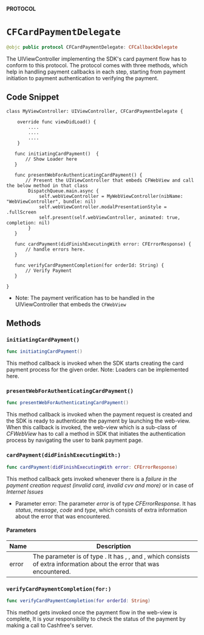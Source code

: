 **PROTOCOL**

# `CFCardPaymentDelegate`

```swift
@objc public protocol CFCardPaymentDelegate: CFCallbackDelegate
```

The UIViewController implementing the SDK's card payment flow has to conform to this protocol. The protocol comes with three methods, which help in handling payment callbacks in each step, starting from payment initiation to payment authentication to verifying the payment.
 
 ## Code Snippet ##
 
 ```
 class MyViewController: UIViewController, CFCardPaymentDelegate {
     
     override func viewDidLoad() {
         ....
         ....
         ....
     }
     
    func initiatingCardPayment()  {
        // Show Loader here
    }
    
    func presentWebForAuthenticatingCardPayment() {
        // Present the UIViewController that embeds CFWebView and call the below method in that class
         DispatchQueue.main.async {
             self.webViewController = MyWebViewController(nibName: "WebViewController", bundle: nil)
             self.webViewController.modalPresentationStyle = .fullScreen
             self.present(self.webViewController, animated: true, completion: nil)
         }
    }
 
    func cardPayment(didFinishExecutingWith error: CFErrorResponse) {
        // handle errors here.
    }
 
    func verifyCardPaymentCompletion(for orderId: String) {
        // Verify Payment
    }
     
 }
 ```
 
* Note: The payment verification has to be handled in the UIViewController that embeds the `CFWebView`

## Methods
### `initiatingCardPayment()`

```swift
func initiatingCardPayment()
```

  This method callback is invoked when the SDK starts creating the card payment process for the given order.
Note: Loaders can be implemented here.

### `presentWebForAuthenticatingCardPayment()`

```swift
func presentWebForAuthenticatingCardPayment()
```

This method callback is invoked when the payment request is created and the SDK is ready to authenticate the payment by launching the web-view. When this callback is invoked, the web-view which is a sub-class of *CFWebView* has to call a method in SDK that initiates the authentication process by navigating the user to bank payment page.

### `cardPayment(didFinishExecutingWith:)`

```swift
func cardPayment(didFinishExecutingWith error: CFErrorResponse)
```

This method callback gets invoked whenever there is a *failure in the payment creation request (invalid card, invalid cvv and more)* or in case of *Internet Issues*
- Parameter error: The parameter *error* is of type *CFErrorResponse*. It has *status*, *message*, *code* and *type*, which consists of extra information about the error that was encountered.

#### Parameters

| Name | Description |
| ---- | ----------- |
| error | The parameter  is of type . It has , ,  and , which consists of extra information about the error that was encountered. |

### `verifyCardPaymentCompletion(for:)`

```swift
func verifyCardPaymentCompletion(for orderId: String)
```

This method gets invoked once the payment flow in the web-view is complete, It is your responsibility to check the status of the payment by making a call to Cashfree's server.
